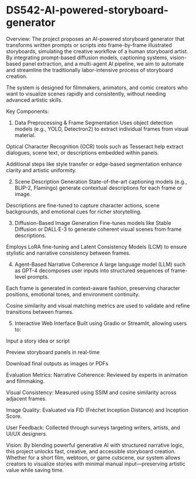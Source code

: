 # DS542-AI-powered-storyboard-generator

Overview:
The project proposes an AI-powered storyboard generator that transforms written prompts or scripts into frame-by-frame illustrated storyboards, simulating the creative workflow of a human storyboard artist. By integrating prompt-based diffusion models, captioning systems, vision-based panel extraction, and a multi-agent AI pipeline, we aim to automate and streamline the traditionally labor-intensive process of storyboard creation.

The system is designed for filmmakers, animators, and comic creators who want to visualize scenes rapidly and consistently, without needing advanced artistic skills.

Key Components:
1. Data Preprocessing & Frame Segmentation
Uses object detection models (e.g., YOLO, Detectron2) to extract individual frames from visual material.

Optical Character Recognition (OCR) tools such as Tesseract help extract dialogues, scene text, or descriptions embedded within panels.

Additional steps like style transfer or edge-based segmentation enhance clarity and artistic uniformity.

2. Scene Description Generation
State-of-the-art captioning models (e.g., BLIP-2, Flamingo) generate contextual descriptions for each frame or image.

Descriptions are fine-tuned to capture character actions, scene backgrounds, and emotional cues for richer storytelling.

3. Diffusion-Based Image Generation
Fine-tunes models like Stable Diffusion or DALL·E-3 to generate coherent visual scenes from frame descriptions.

Employs LoRA fine-tuning and Latent Consistency Models (LCM) to ensure stylistic and narrative consistency between frames.

4. Agent-Based Narrative Coherence
A large language model (LLM) such as GPT-4 decomposes user inputs into structured sequences of frame-level prompts.

Each frame is generated in context-aware fashion, preserving character positions, emotional tones, and environment continuity.

Cosine similarity and visual matching metrics are used to validate and refine transitions between frames.

5. Interactive Web Interface
Built using Gradio or Streamlit, allowing users to:

Input a story idea or script

Preview storyboard panels in real-time

Download final outputs as images or PDFs

Evaluation Metrics:
Narrative Coherence: Reviewed by experts in animation and filmmaking.

Visual Consistency: Measured using SSIM and cosine similarity across adjacent frames.

Image Quality: Evaluated via FID (Fréchet Inception Distance) and Inception Score.

User Feedback: Collected through surveys targeting writers, artists, and UI/UX designers.

Vision:
By blending powerful generative AI with structured narrative logic, this project unlocks fast, creative, and accessible storyboard creation. Whether for a short film, webtoon, or game cutscene, our system allows creators to visualize stories with minimal manual input—preserving artistic value while saving time.

